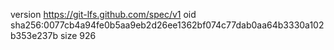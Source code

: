 version https://git-lfs.github.com/spec/v1
oid sha256:0077cb4a94fe0b5aa9eb2d26ee1362bf074c77dab0aa64b3330a102b353e237b
size 926
